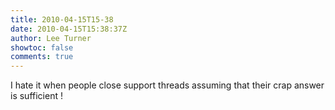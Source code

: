 ```yaml
---
title: 2010-04-15T15-38
date: 2010-04-15T15:38:37Z
author: Lee Turner
showtoc: false
comments: true
---
```


I hate it when people close support threads assuming that their crap answer is sufficient !

